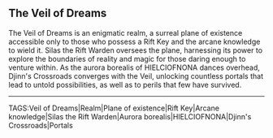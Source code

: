 ## The Veil of Dreams

The Veil of Dreams is an enigmatic realm, a surreal plane of existence accessible only to those who possess a Rift Key and the arcane knowledge to wield it. Silas the Rift Warden oversees the plane, harnessing its power to explore the boundaries of reality and magic for those daring enough to venture within. As the aurora borealis of HIELCIOFNONA dances overhead, Djinn's Crossroads converges with the Veil, unlocking countless portals that lead to untold possibilities, as well as to perils that few have survived.


---

TAGS:Veil of Dreams|Realm|Plane of existence|Rift Key|Arcane knowledge|Silas the Rift Warden|Aurora borealis|HIELCIOFNONA|Djinn's Crossroads|Portals
